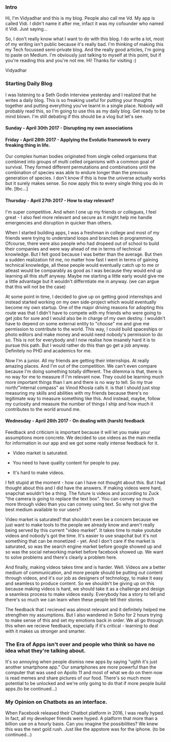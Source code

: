 
### Intro

Hi, I'm Vidyadhar and this is my blog. People also call me Vd. My app is called Vidi. I didn't name it after me, infact it was my cofounder who named it Vidi. Just saying...<br>

So, I don't really know what I want to do with this blog. I do write a lot, most of my writing isn't public because it's really bad. I'm thinking of making this my Tech focussed semi-private blog. And the really good articles, I'm going to paste on Medium. I'm obviously just talking to myself at this point, but if you're reading this and you're not me. Hi! Thanks for visiting :)

Vidyadhar


### Starting Daily Blog
I was listening to a Seth Godin interview yesterday and I realized that he writes a daily blog. This is so freaking useful for putting your thoughts together and putting everything you've learnt in a single place. Nobody will probably read this, so I'm going to use this as my daily blog. Get ready to be mind blown. I'm still debating if this should be a vlog but let's see.

#### Sunday - April 30th 2017 - Disrupting my own associations

#### Friday - April 28th 2017 - Applying the Evolutio framework to every freaking thing in life.
Our complex human bodies originated from single celled organisms that combined into groups of multi celled organisms with a common goal of survival. They formed different permutations and combinations until the combination of species was able to endure longer than the previous generation of species. I don't know if this is how the universe actually works but it surely makes sense. So now apply this to every single thing you do in life. [tbc...]



#### Thursday - April 27th 2017 - How to stay relevant?
I'm super competitive. And when I one up my friends or collegues, I feel great - I also feel more relevant and secure as it might help me handle emergencies and disruption in quicker than others.

When I started building apps, I was a freshman in college and most of my friends were trying to understand loops and branches in programming. Ofcourse, there were also people who had dropeed out of school to build their companies and were way ahead of me in terms of technical knowledge. But I felt good because I was better than the average. But then a sudden realization hit me, no matter how fast I went in terms of gaining technical knowledge, all these people would eventually catch up to me or atleast would be comparably as good as I was because they would end up learning all this stuff anyway. Maybe me starting a little early would give me a little advantage but it wouldn't differntiate me in anyway. (we can argue that this will not be the case)

At some point in time, I decided to give up on getting good internships and instead started working on my own side-project which would eventually become my own startup. One of the major driving reasons for adopting this route was that I didn't have to compete with my friends who were going to get jobs for sure and I would also be in charge of my own destiny. I wouldn't have to depend on some external entity to "choose" me and give me permission to contribute to the world. This way, I could build spaceships or photo editors and make money and would need nobody's permission to do so. This is not for everybody and I now realise how insanely hard it is to pursue this path. But I would rather do this than go get a job anyway. Definitely no PHD and academics for me.

Now I'm a junior. All my friends are getting their internships. At really amazing places. And I'm out of the competition. We can't even compare because I'm doing something totally different. The dilemma is that, there is no way for me to measure if I'm relevant now. They could be learning much more important things than I am and there is no way to tell. So my true north/"internal compass" as Vinod Khosla calls it. is that I should just stop measuring my skills and abilities with my friends because there's no legitimate way to measure something like this. And instead, maybe, follow my curiosity and measure the number of things I ship and how much it contributes to the world around me.

#### Wednesday - April 26th 2017 - On dealing with (harsh) feedback 
Feedback and criticism is important because it will let you make your assumptions more concrete. We decided to use videos as the main media for information in our app and we got some really intense feedback for it. 

* Video market is saturated. 

* You need to have quality content for people to pay.

* It's hard to make videos. 

I felt stupid at the moment - how can I have not thought about this. But I had thought about this and I did have the answers. If making videos were hard, snapchat wouldn't be a thing. The future is videos and according to Zuck "the camera is going to replace the text box". You can convey so much more through video than you can convey using text. So why not give the best medium available to our users? 

Video market is saturated? that shouldn't even be a concern because we just want to make tools to the people we already know and aren't really being served by this current "video market". It takes time to make youtube videos and nobody's got the time. It's easier to use snapchat but it's not something that can be monetized - yet. And I don't care if the market is saturated, so was the search engine market before google showed up and so was the social networking market before facebook showed up. We want to solve problems and there's clearly a problem here. 

And finally, making videos takes time and is harder. Well. Videos are a better medium of communication, and more people should be putting out content through videos, and it's our job as designers of technology, to make it easy and seamless to produce content. So we shouldn't be giving up on this because making videos is hard, we should take it as a challenge and design a seamless process to make videos easily. Everybody has a story to tell and there's so much we can learn when these people tell their stories. 

The feedback that I recieved was almost relevant and it definitely helped me strengthen my assumptions. But I also wandered in Soho for 2 hours trying to make sense of this and set my emotions back in order. We all go through this when we recieve feedback, especially if it's critical - learning to deal with it makes us stronger and smarter.


### The Era of Apps isn't over and people who think so have no idea what they're talking about.

It's so annoying when people dismiss new apps by saying "ughh it's just another smartphone app." Our smartphones are more powerful than the computer that was used on Apollo 11 and most of what we do on them now is read memes and share pictures of our food. There's so much more potential to be unlocked and we're only going to do that if more people build apps.(to be continued...)

### My Opinion on Chatbots as an interface.

When Facebook released their Chatbot platform in 2016, I was really hyped. In fact, all my developer friends were hyped. A platform that more than a billion use on a hourly basis. Can you imagine the possibilities? We knew this was the next gold rush. Just like the appstore was for the iphone. (to be continued...)


